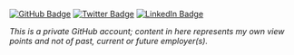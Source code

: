 
[![GitHub Badge](https://img.shields.io/badge/-GitHub-000?label=Gists&style=flat&logo=Github&logoColor=c9d1d9)](https://gist.github.com/rollwagen)
[![Twitter Badge](https://img.shields.io/badge/-Twitter-1ca0f1?style=flat&logo=twitter&logoColor=c9d1d9&link=https://twitter.com/rollwagen)](https://twitter.com/rollwagen)
[![LinkedIn Badge](https://img.shields.io/badge/-LinkedIn-0077b5?style=flat&logo=linkedin&logoColor=c9d1d9&link=https://linkedin.com/in/markusrollwagen)](https://linkedin.com/in/markusrollwagen)

<!--
<a href="https://github.com/rollwagen">
<img align="center" src="https://github-readme-stats.vercel.app/api?username=rollwagen&show_icons=1&line_height=20&count_private=true&title_color=0366d6&text_color=8b949e&icon_color=c9d1d9&bg_color=ffffff&hide_border=1&hide_rank=1&layout=compact&hide_title=1" />
</a>
-->

_This is a private GitHub account; content in here represents my own view points and not of past, current or future employer(s)._


